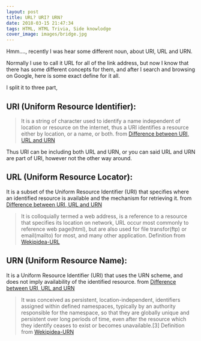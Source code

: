 ```yaml
---
layout: post
title: URL? URI? URN?
date: 2018-03-15 21:47:34
tags: HTML, HTML Trivia, Side knowlodge
cover_image: images/bridge.jpg
---
```


Hmm...., recently I was hear some different noun, about URI, URL and URN.

Normally I use to call it URL for all of the link address, but now I know that there has some different concepts for them, and after I search and browsing on Google, here is some exact define for it all.

I split it to three part,

## URI (Uniform Resource Identifier): 

> It is a string of character used to identify a name independent of location or resource on the internet, thus a URI identifies a resource either by location, or a name, or both. 
> from [Difference between URI, URL and URN][]

Thus URI can be including both URL and URN, or you can said URL and URN are part of URI, however not the other way around.


## URL (Uniform Resource Locator):
It is a subset of the Uniform Resource Identifier (URI) that specifies where an identified resource is available and the mechanism for retrieving it.
from [Difference between URI, URL and URN][]

> It is colloquially termed a web address, is a reference to a resource that specifies its location on network, URL occur most commonly to reference web page(html), but are also used for file transfor(ftp) or email(mailto) for most, and many other application.
> Definition from [Wekipidea-URL](https://en.wikipedia.org/wiki/URL)

## URN (Uniform Resource Name):
It is a Uniform Resource Identifier (URI) that uses the URN scheme, and does not imply availability of the identified resource.
from [Difference between URI, URL and URN][]

> It was conceived as persistent, location-independent, identifiers assigned within defined namespaces, typically by an authority responsible for the namespace, so that they are globally unique and persistent over long periods of time, even after the resource which they identify ceases to exist or becomes unavailable.[3]
> Definition from [Wekipidea-URN](https://en.wikipedia.org/wiki/Uniform_Resource_Name)

[Difference between URI, URL and URN]: https://quintupledev.wordpress.com/2016/02/29/difference-between-uri-url-and-urn/


